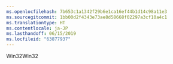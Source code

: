 ```yaml
---
ms.openlocfilehash: 7b653c1a1342f29b6e1ca16ef44b1d14c98a11e3
ms.sourcegitcommit: 1bb00d2f4343e73ae8d58668f02297a3cf10a4c1
ms.translationtype: HT
ms.contentlocale: ja-JP
ms.lasthandoff: 06/15/2019
ms.locfileid: "63877937"
---
```

<span data-ttu-id="3c061-101">Win32</span><span class="sxs-lookup"><span data-stu-id="3c061-101">Win32</span></span>
